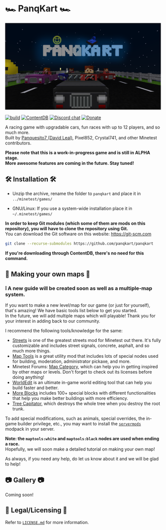 # 🏎 PanqKart 🏎

![screenshot](https://raw.githubusercontent.com/panqkart/panqkart/main/screenshot.png)

[![build](https://github.com/panqkart/panqkart/actions/workflows/build.yml/badge.svg)](https://github.com/panqkart/panqkart/actions/)
[![ContentDB](https://content.minetest.net/packages/Panquesito7/panqkart/shields/downloads/)](https://content.minetest.net/packages/Panquesito7/panqkart/)
[![Discord chat](https://img.shields.io/discord/984496578922442753.svg?logo=discord&colorB=5865F2)](https://discord.gg/HEweZuF3Vv)
[![Donate](https://liberapay.com/assets/widgets/donate.svg)](https://en.liberapay.com/Panquesito7/donate)

A racing game with upgradable cars, fun races with up to 12 players, and so much more.\
Built by [Panquesito7 (David Leal)](https://github.com/Panquesito7), Pixel852, Crystal741, and other Minetest contributors.

**Please note that this is a work-in-progress game and is still in ALPHA stage.**\
**More awesome features are coming in the future. Stay tuned!**

## 🛠 Installation 🛠

- Unzip the archive, rename the folder to `panqkart` and
place it in `../minetest/games/`

- GNU/Linux: If you use a system-wide installation place
    it in `~/.minetest/games/`

**In order to keep Git modules (which some of them are mods on this repository), you will have to clone the repository using Git.**\
You can download the Git software on this website: <https://git-scm.com>

```bash
git clone --recurse-submodules https://github.com/panqkart/panqkart
```

**If you're downloading through ContentDB, there's no need for this command.**

## 🏁 Making your own maps 🏁

### ❕ A new guide will be created soon as well as a multiple-map system.

If you want to make a new level/map for our game (or just for yourself), that's amazing! We have basic tools list below to get you started.\
In the future, we will add multiple maps which will playable! Thank you for your interest in adding back to our community.

I recommend the following tools/knowledge for the same:

- [Streets](https://github.com/minetest-mods/streets) is one of the greatest streets mod for Minetest out there. It's fully customizable and includes street signals, concrete, asphalt, and so much more things.
- [Map Tools](https://github.com/minetest-mods/maptools) is a great utility mod that includes lots of special nodes used for building, moderation, administrator pickaxe, and more.
- Minetest Forums: [Map Category](https://forum.minetest.net/viewforum.php?f=12), which can help you in getting inspired by other maps or levels. Don't forget to check out its licenses before doing anything!
- [WorldEdit](https://github.com/Uberi/Minetest-WorldEdit) is an ultimate in-game world editing tool that can help you build faster and better.
- [More Blocks](https://github.com/minetest-mods/moreblocks) includes 100+ special blocks with different functionalities that help you make better buildings with more efficiency.
- [Tree Capitator](https://content.minetest.net/packages/Hybrid%20Dog/treecapitator/), which destroys the whole tree when you destroy the root trunk.

To add special modifications, such as animals, special overrides, the in-game builder privilege, etc., you may want to install the [`servermods`](https://github.com/panqkart/servermods) modpack in your server.

**Note: the `maptools:white` and `maptools:black` nodes are used when ending a race.**\
Hopefully, we will soon make a detailed tutorial on making your own map!

As always, if you need any help, do let us know about it and we will be glad to help!

## 📷 Gallery 📷

Coming soon!

## 📜 Legal/Licensing 📜

Refer to [`LICENSE.md`](https://github.com/panqkart/panqkart/blob/LICENSE.md) for more information.
